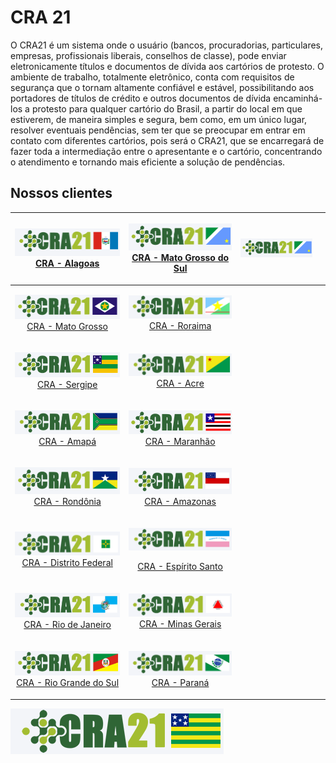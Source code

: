# CRA 21

O CRA21 é um sistema onde o usuário (bancos, procuradorias, particulares, empresas, profissionais liberais, conselhos de classe), pode enviar eletronicamente títulos e documentos de dívida aos cartórios de protesto. O ambiente de trabalho, totalmente eletrônico, conta com requisitos de segurança que o tornam altamente confiável e estável, possibilitando aos portadores de títulos de crédito e outros documentos de dívida encaminhá-los a protesto para qualquer cartório do Brasil, a partir do local em que estiverem, de maneira simples e segura, bem como, em um único lugar, resolver eventuais pendências, sem ter que se preocupar em entrar em contato com diferentes cartórios, pois será o CRA21, que se encarregará de fazer toda a intermediação entre o apresentante e o cartório, concentrando o atendimento e tornando mais eficiente a solução de pendências.

## Nossos clientes

|      <p><a href="https://craal.crabr.com.br"><img src=".gitbook/assets/image (1).png" alt=""><br>CRA - Alagoas</a></p>      | <p><img src=".gitbook/assets/image (23).png" alt=""><br><a href="https://crams.crabr.com.br"> CRA - Mato Grosso do Sul </a></p> | ![](<.gitbook/assets/image (19).png>) |   |
| :-------------------------------------------------------------------------------------------------------------------------: | :-----------------------------------------------------------------------------------------------------------------------------: | ------------------------------------- | - |
|   <p><img src=".gitbook/assets/image (41).png" alt=""><br><a href="https://cramt.crabr.com.br">CRA - Mato Grosso </a></p>   |        <p><img src=".gitbook/assets/image (35).png" alt=""><br><a href="https://crarr.crabr.com.br">CRA - Roraima</a></p>       |                                       |   |
|     <p><img src=".gitbook/assets/image (43).png" alt=""><br><a href="https://crase.crabr.com.br">CRA - Sergipe </a></p>     |         <p><img src=".gitbook/assets/image (30).png" alt=""><br><a href="https://craac.crabr.com.br">CRA - Acre</a></p>         |                                       |   |
|       <p><img src=".gitbook/assets/image (17).png" alt=""><br><a href="https://craap.crabr.com.br">CRA - Amapá</a></p>      |       <p><img src=".gitbook/assets/image (42).png" alt=""><br><a href="https://crama.crabr.com.br">CRA - Maranhão</a></p>       |                                       |   |
|     <p><img src=".gitbook/assets/image (27).png" alt=""><br><a href="https://craro.crabr.com.br">CRA - Rondônia</a></p>     |        <p><img src=".gitbook/assets/image (4).png" alt=""><br><a href="https://craam.crabr.com.br">CRA - Amazonas</a></p>       |                                       |   |
| <p><img src=".gitbook/assets/image (18).png" alt=""><br><a href="https://cradf.crabr.com.br">CRA - Distrito Federal</a></p> |   <p><img src=".gitbook/assets/image (10).png" alt=""></p><p><a href="https://craes.crabr.com.br">CRA - Espírito Santo</a></p>  |                                       |   |
|  <p><img src=".gitbook/assets/image (39).png" alt=""><br><a href="https://crarj.crabr.com.br">CRA - Rio de Janeiro</a></p>  |     <p><img src=".gitbook/assets/image (37).png" alt=""><br><a href="https://cramg.crabr.com.br">CRA - Minas Gerais</a></p>     |                                       |   |
| <p><img src=".gitbook/assets/image (5).png" alt=""><br><a href="https://crars.crabr.com.br">CRA - Rio Grande do Sul</a></p> |        <p><img src=".gitbook/assets/image (15).png" alt=""><br><a href="https://crapr.crabr.com.br">CRA - Paraná</a></p>        |                                       |   |

![CRA - Goiás](<.gitbook/assets/image (24).png>)
